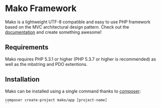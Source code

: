 # Mako Framework

Mako is a lightweight UTF-8 compatible and easy to use PHP framework based on the MVC architectural design pattern.
Check out the [documentation](http://makoframework.com/docs) and create something awesome!

## Requirements

Mako requires PHP 5.3.1 or higher (PHP 5.3.7 or higher is recommended) as well as the mbstring and PDO extentions.

## Installation

Mako can be installed using a single command thanks to [composer](https://packagist.org):

```
composer create-project mako/app [project-name]
``